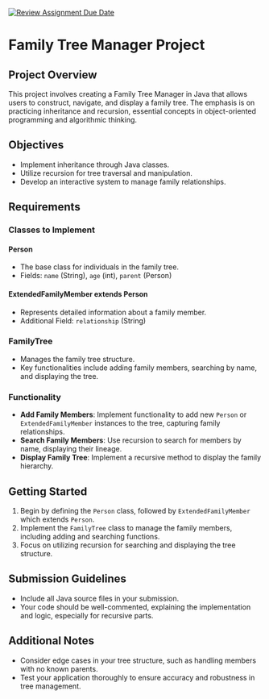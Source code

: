 [![Review Assignment Due Date](https://classroom.github.com/assets/deadline-readme-button-24ddc0f5d75046c5622901739e7c5dd533143b0c8e959d652212380cedb1ea36.svg)](https://classroom.github.com/a/__eZKY4a)
# Family Tree Manager Project

## Project Overview
This project involves creating a Family Tree Manager in Java that allows users to construct, navigate, and display a family tree. The emphasis is on practicing inheritance and recursion, essential concepts in object-oriented programming and algorithmic thinking.

## Objectives
- Implement inheritance through Java classes.
- Utilize recursion for tree traversal and manipulation.
- Develop an interactive system to manage family relationships.

## Requirements

### Classes to Implement

#### Person
- The base class for individuals in the family tree.
- Fields: `name` (String), `age` (int), `parent` (Person)

#### ExtendedFamilyMember extends Person
- Represents detailed information about a family member.
- Additional Field: `relationship` (String)

### FamilyTree
- Manages the family tree structure.
- Key functionalities include adding family members, searching by name, and displaying the tree.

### Functionality
- **Add Family Members**: Implement functionality to add new `Person` or `ExtendedFamilyMember` instances to the tree, capturing family relationships.
- **Search Family Members**: Use recursion to search for members by name, displaying their lineage.
- **Display Family Tree**: Implement a recursive method to display the family hierarchy.

## Getting Started
1. Begin by defining the `Person` class, followed by `ExtendedFamilyMember` which extends `Person`.
2. Implement the `FamilyTree` class to manage the family members, including adding and searching functions.
3. Focus on utilizing recursion for searching and displaying the tree structure.

## Submission Guidelines
- Include all Java source files in your submission.
- Your code should be well-commented, explaining the implementation and logic, especially for recursive parts.

## Additional Notes
- Consider edge cases in your tree structure, such as handling members with no known parents.
- Test your application thoroughly to ensure accuracy and robustness in tree management.
